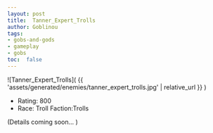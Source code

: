 ```yaml
---
layout: post
title:  Tanner_Expert_Trolls
author: Goblinou
tags:
- gobs-and-gods
- gameplay
- gobs
toc:  false
---
```


![Tanner_Expert_Trolls]( {{ 'assets/generated/enemies/tanner_expert_trolls.jpg' | relative_url }} )
- Rating: 800
- Race: Troll  Faction:Trolls

(Details coming soon... )